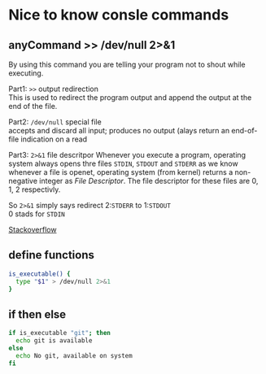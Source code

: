 # Nice to know consle commands 

anyCommand >> /dev/null 2>&1
----------------------------

By using this command you are telling your program not to shout while 
executing.

Part1: `>>` output redirection  
This is used to redirect the program output and append the output at 
the end of the file. 

Part2: `/dev/null` special file  
accepts and discard all input; produces no output (alays return an 
end-of-file indication on a read

Part3: `2>&1` file descritpor
Whenever you execute a program, operating system always opens thre 
files `STDIN`, `STDOUT` and `STDERR` as we know whenever a file is 
openet, operating system (from kernel) returns a non-negative integer 
as *File Descriptor*. The file descriptor for these files are 0, 1, 2 
respectivly. 

So `2>&1` simply says redirect 2:`STDERR` to 1:`STDOUT`  
0 stads for `STDIN`  

[Stackoverflow](https://www.stackoverflow.com/questions/10508843/what-is-dev-null-21)

define functions
----------------

```bash
is_executable() {
  type "$1" > /dev/null 2>&1
}
```

if then else
------------

```bash
if is_executable "git"; then
  echo git is available
else
  echo No git, available on system 
fi
```




